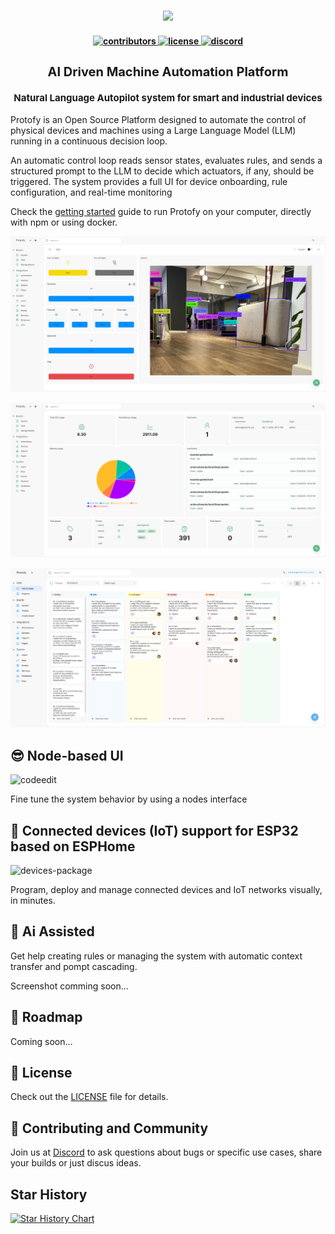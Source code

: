 <h3 align="center"> 
<image height="50" src="https://raw.githubusercontent.com/Protofy-xyz/Protofy/assets/logo-protofy.png">
</h3>

<h4 align="center">
  <a href="https://github.com/protofy-xyz/protofy/graphs/contributors">
    <img src="https://img.shields.io/github/contributors-anon/protofy-xyz/protofy?color=yellow&style=flat" alt="contributors" style="height: 20px;">
  </a>
  <a href="https://opensource.org/licenses/mit">
    <img src="https://img.shields.io/badge/mit-blue.svg?style=flat&label=license" alt="license" style="height: 20px;">
  </a>
  <a href="https://discord.gg/VpeZxMFfYW">
    <img src="https://img.shields.io/badge/discord-7289da.svg?style=flat&logo=discord" alt="discord" style="height: 20px;">
  </a>
</h4>


<h2><p align="center" style="font-size: 20px">AI Driven Machine Automation Platform</p>
<p align="center" style="font-size:15px">Natural Language Autopilot system for smart and industrial devices</p></h2> 

Protofy is an Open Source Platform designed to automate the control of physical devices and machines using a Large Language Model (LLM) running in a continuous decision loop. 

An automatic control loop reads sensor states, evaluates rules, and sends a structured prompt to the LLM to decide which actuators, if any, should be triggered. The system provides a full UI for device onboarding, rule configuration, and real-time monitoring

Check the [getting started](docs/getting-started.md) guide to run Protofy on your computer, directly with npm or using docker.

![tank-board](https://github.com/Protofy-xyz/Protofy/blob/assets/dashboard/tank.png?raw=true)

![dashboard](https://github.com/Protofy-xyz/Protofy/blob/assets/dashboard/system.png?raw=true)

![sequence](https://github.com/Protofy-xyz/Protofy/blob/assets/pages/sequence-view.png?raw=true)

## 😎 Node-based UI

![codeedit](https://github.com/Protofy-xyz/Protofy/assets/5052882/98c071cf-c934-4891-90e7-ad2d05602aad)

Fine tune the system behavior by using a nodes interface

## 🧰 Connected devices (IoT) support for ESP32 based on ESPHome 

![devices-package](https://github.com/Protofy-xyz/Protofy/blob/assets/device/device-1.gif?raw=true)

Program, deploy and manage connected devices and IoT networks visually, in minutes. 

## 🤖 Ai Assisted

Get help creating rules or managing the system with automatic context transfer and pompt cascading.

Screenshot comming soon...

## 🧭 Roadmap

Coming  soon...

## 📜 License
Check out the [LICENSE](LICENSE.md) file for details.

## 🙌 Contributing and Community
Join us at [Discord]("https://discord.gg/VpeZxMFfYW") to ask questions about bugs or specific use cases, share your builds or just discus ideas.


## Star History

[![Star History Chart](https://api.star-history.com/svg?repos=Protofy-xyz/Protofy&type=Date)](https://star-history.com/#Protofy-xyz/Protofy&Date)
